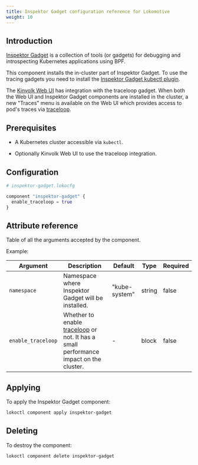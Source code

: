 ```yaml
---
title: Inspektor Gadget configuration reference for Lokomotive
weight: 10
---
```


## Introduction

[Inspektor Gadget](https://github.com/kinvolk/inspektor-gadget) is a collection
of tools (or gadgets) for debugging and introspecting Kubernetes applications
using BPF.

This component installs the in-cluster part of Inspektor Gadget. To use the
tracing gadgets you need to install the [Inspektor Gadget kubectl
plugin](https://github.com/kinvolk/inspektor-gadget/blob/master/Documentation/install.md#installing-kubectl-gadget).

The [Kinvolk Web UI](web-ui.md) has integration with the traceloop gadget. When both
the Web UI and Inspektor Gadget components are installed in the cluster, a
new "Traces" menu is available on the Web UI which provides access to pod's
traces via [traceloop](https://github.com/kinvolk/traceloop).

## Prerequisites

* A Kubernetes cluster accessible via `kubectl`.

* Optionally Kinvolk Web UI to use the traceloop integration.

## Configuration

```tf
# inspektor-gadget.lokocfg

component "inspektor-gadget" {
  enable_traceloop = true
}
```

## Attribute reference

Table of all the arguments accepted by the component.

Example:

| Argument           | Description                                                                                                                   | Default       | Type   | Required |
|--------------------|-------------------------------------------------------------------------------------------------------------------------------|---------------|--------|----------|
| `namespace`        | Namespace where Inspektor Gadget will be installed.                                                                           | "kube-system" | string | false    |
| `enable_traceloop` | Whether to enable [traceloop](https://github.com/kinvolk/traceloop) or not. It has a small performance impact on the cluster. | -             | block  | false    |

## Applying

To apply the Inspektor Gadget component:

```bash
lokoctl component apply inspektor-gadget
```

## Deleting

To destroy the component:

```bash
lokoctl component delete inspektor-gadget
```

